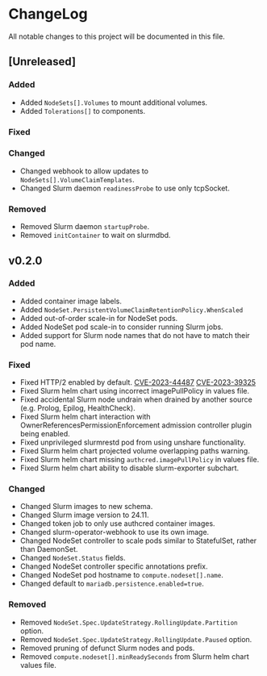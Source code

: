 # ChangeLog

All notable changes to this project will be documented in this file.

## \[Unreleased\]

### Added

- Added `NodeSets[].Volumes` to mount additional volumes.
- Added `Tolerations[]` to components.

### Fixed

### Changed

- Changed webhook to allow updates to `NodeSets[].VolumeClaimTemplates`.
- Changed Slurm daemon `readinessProbe` to use only tcpSocket.

### Removed

- Removed Slurm daemon `startupProbe`.
- Removed `initContainer` to wait on slurmdbd.

## v0.2.0

### Added

- Added container image labels.
- Added `NodeSet.PersistentVolumeClaimRetentionPolicy.WhenScaled`
- Added out-of-order scale-in for NodeSet pods.
- Added NodeSet pod scale-in to consider running Slurm jobs.
- Added support for Slurm node names that do not have to match their pod name.

### Fixed

- Fixed HTTP/2 enabled by default. [CVE-2023-44487] [CVE-2023-39325]
- Fixed Slurm helm chart using incorrect imagePullPolicy in values file.
- Fixed accidental Slurm node undrain when drained by another source (e.g.
  Prolog, Epilog, HealthCheck).
- Fixed Slurm helm chart interaction with OwnerReferencesPermissionEnforcement
  admission controller plugin being enabled.
- Fixed unprivileged slurmrestd pod from using unshare functionality.
- Fixed Slurm helm chart projected volume overlapping paths warning.
- Fixed Slurm helm chart missing `authcred.imagePullPolicy` in values file.
- Fixed Slurm helm chart ability to disable slurm-exporter subchart.

### Changed

- Changed Slurm images to new schema.
- Changed Slurm image version to 24.11.
- Changed token job to only use authcred container images.
- Changed slurm-operator-webhook to use its own image.
- Changed NodeSet controller to scale pods similar to StatefulSet, rather than
  DaemonSet.
- Changed `NodeSet.Status` fields.
- Changed NodeSet controller specific annotations prefix.
- Changed NodeSet pod hostname to `compute.nodeset[].name`.
- Changed default to `mariadb.persistence.enabled=true`.

### Removed

- Removed `NodeSet.Spec.UpdateStrategy.RollingUpdate.Partition` option.
- Removed `NodeSet.Spec.UpdateStrategy.RollingUpdate.Paused` option.
- Removed pruning of defunct Slurm nodes and pods.
- Removed `compute.nodeset[].minReadySeconds` from Slurm helm chart values file.

<!-- Links -->

[cve-2023-39325]: https://github.com/advisories/GHSA-4374-p667-p6c8
[cve-2023-44487]: https://github.com/advisories/GHSA-qppj-fm5r-hxr3
